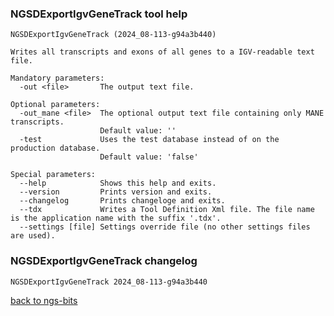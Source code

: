 ### NGSDExportIgvGeneTrack tool help
	NGSDExportIgvGeneTrack (2024_08-113-g94a3b440)
	
	Writes all transcripts and exons of all genes to a IGV-readable text file.
	
	Mandatory parameters:
	  -out <file>       The output text file.
	
	Optional parameters:
	  -out_mane <file>  The optional output text file containing only MANE transcripts.
	                    Default value: ''
	  -test             Uses the test database instead of on the production database.
	                    Default value: 'false'
	
	Special parameters:
	  --help            Shows this help and exits.
	  --version         Prints version and exits.
	  --changelog       Prints changeloge and exits.
	  --tdx             Writes a Tool Definition Xml file. The file name is the application name with the suffix '.tdx'.
	  --settings [file] Settings override file (no other settings files are used).
	
### NGSDExportIgvGeneTrack changelog
	NGSDExportIgvGeneTrack 2024_08-113-g94a3b440
	
[back to ngs-bits](https://github.com/imgag/ngs-bits)